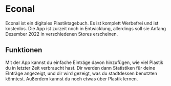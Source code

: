 # Econal
Econal ist ein digitales Plastiktagebuch.
Es ist komplett Werbefrei und ist kostenlos.
Die App ist zurzeit noch in Entwicklung, allerdings soll sie Anfang Dezember 2022 in verschiedenen Stores erscheinen.
## Funktionen
Mit der App kannst du einfache Einträge davon hinzufügen, wie viel Plastik du in letzter Zeit verbraucht hast. Dir werden dann Statistiken für deine EInträge angezeigt, und dir wird gezeigt, was du stadtdessen benutzten könntest. Außerdem kannst du noch etwas über Plastik lernen.
